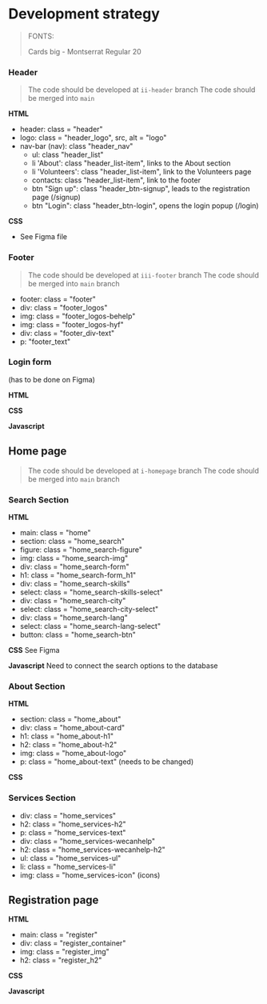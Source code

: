 # Development strategy

> FONTS:
> 
> Cards big - Montserrat Regular 20

### Header
> The code should be developed at `ii-header` branch
> The code should be merged into `main`

 **HTML**
- header: class = "header" 
- logo: class = "header_logo", src, alt = "logo"
- nav-bar (nav): class "header_nav"
    - ul: class "header_list"
    - li 'About': class "header_list-item", links to the About section
    - li 'Volunteers': class "header_list-item", link to the Volunteers page
    - contacts: class "header_list-item", link to the footer
    - btn "Sign up": class "header_btn-signup", leads to the registration page (/signup)
    - btn "Login": class "header_btn-login", opens the login popup (/login)

 **CSS**
- See Figma file

### Footer
> The code should be developed at `iii-footer` branch
> The code should be merged into `main` branch

- footer: class = "footer"
- div: class = "footer_logos"
- img: class = "footer_logos-behelp"
- img: class = "footer_logos-hyf"
- div: class = "footer_div-text"
- p: "footer_text"

### Login form
(has to be done on Figma)

**HTML**

**CSS**

**Javascript**

## Home page
> The code should be developed at `i-homepage` branch
> The code should be merged into `main` branch

### Search Section

**HTML**
- main: class = "home"
- section: class = "home_search"
- figure: class = "home_search-figure"
- img: class = "home_search-img"
- div: class = "home_search-form"
- h1: class = "home_search-form_h1"
- div: class = "home_search-skills"
- select: class = "home_search-skills-select"
- div: class = "home_search-city"
- select: class = "home_search-city-select"
- div: class = "home_search-lang"
- select: class = "home_search-lang-select"
- button: class = "home_search-btn"

**CSS**
See Figma

**Javascript**
Need to connect the search options to the database

### About Section

**HTML**
- section: class = "home_about"
- div: class = "home_about-card"
- h1: class = "home_about-h1"
- h2: class = "home_about-h2"
- img: class = "home_about-logo"
- p: class = "home_about-text" (needs to be changed)

**CSS**

### Services Section

- div: class = "home_services"
- h2: class = "home_services-h2"
- p: class = "home_services-text"
- div: class = "home_services-wecanhelp"
- h2: class = "home_services-wecanhelp-h2"
- ul: class = "home_services-ul"
- li: class = "home_services-li"
- img: class = "home_services-icon" (icons)

## Registration page
**HTML**
- main: class = "register"
- div: class = "register_container"
- img: class = "register_img"
- h2: class = "register_h2"

**CSS**

**Javascript**